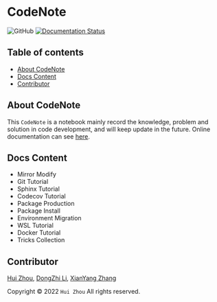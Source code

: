 # CodeNote

![GitHub](https://img.shields.io/github/license/Rasic2/CodeNote)
[![Documentation Status](https://readthedocs.org/projects/codenote/badge/?version=latest)](https://codenote.readthedocs.io/en/latest/?badge=latest)

## Table of contents

- [About CodeNote](#about-codenote)
- [Docs Content](#docs-content)
- [Contributor](#contributor)

## About CodeNote

This `CodeNote` is a notebook mainly record the knowledge, problem and solution in code development, and will keep update in the future. Online documentation can see [here](https://codenote.readthedocs.io/en/latest/index.html).

## Docs Content

- Mirror Modify
- Git Tutorial
- Sphinx Tutorial
- Codecov Tutorial
- Package Production
- Package Install
- Environment Migration
- WSL Tutorial
- Docker Tutorial
- Tricks Collection

## Contributor

[Hui Zhou](https://github.com/Rasic2), [DongZhi Li](https://github.com/kealdoom), [XianYang Zhang](https://github.com/mastreina)

Copyright © 2022 `Hui Zhou` All rights reserved.
